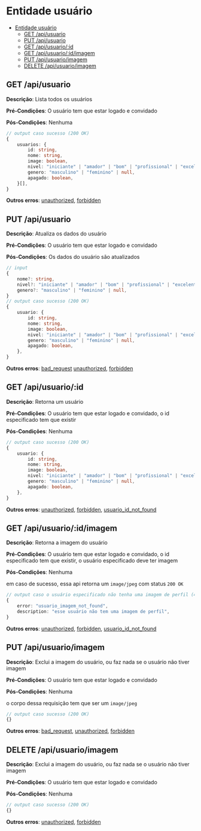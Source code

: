 # Entidade usuário

- [Entidade usuário](#entidade-usuário)
  - [GET /api/usuario](#get-apiusuario)
  - [PUT /api/usuario](#put-apiusuario)
  - [GET /api/usuario/:id](#get-apiusuarioid)
  - [GET /api/usuario/:id/imagem](#get-apiusuarioidimagem)
  - [PUT /api/usuario/imagem](#put-apiusuarioimagem)
  - [DELETE /api/usuario/imagem](#delete-apiusuarioimagem)

## GET /api/usuario

**Descrição**: Lista todos os usuários

**Pré-Condições**: O usuário tem que estar logado e convidado

**Pós-Condições**: Nenhuma

```typescript
// output caso sucesso (200 OK)
{
    usuarios: {
        id: string,
        nome: string,
        image: boolean,
        nivel: "iniciante" | "amador" | "bom" | "profissional" | "excelente" | null,
        genero: "masculino" | "feminino" | null,
        apagado: boolean,
    }[],
}
```

**Outros erros**: [unauthorized](./8-erros.md#unauthorized), [forbidden](./8-erros.md#forbidden)

## PUT /api/usuario

**Descrição**: Atualiza os dados do usuário

**Pré-Condições**: O usuário tem que estar logado e convidado

**Pós-Condições**: Os dados do usuário são atualizados

```typescript
// input
{
    nome?: string,
    nivel?: "iniciante" | "amador" | "bom" | "profissional" | "excelente" | null,
    genero?: "masculino" | "feminino" | null,
}
// output caso sucesso (200 OK)
{
    usuario: {
        id: string,
        nome: string,
        image: boolean,
        nivel: "iniciante" | "amador" | "bom" | "profissional" | "excelente" | null,
        genero: "masculino" | "feminino" | null,
        apagado: boolean,
    },
}
```

**Outros erros**: [bad_request](./8-erros.md#bad_request) [unauthorized](./8-erros.md#unauthorized), [forbidden](./8-erros.md#forbidden)

## GET /api/usuario/:id

**Descrição**: Retorna um usuário

**Pré-Condições**: O usuário tem que estar logado e convidado, o id especificado tem que existir

**Pós-Condições**: Nenhuma

```typescript
// output caso sucesso (200 OK)
{
    usuario: {
        id: string,
        nome: string,
        image: boolean,
        nivel: "iniciante" | "amador" | "bom" | "profissional" | "excelente" | null,
        genero: "masculino" | "feminino" | null,
        apagado: boolean,
    },
}
```

**Outros erros**: [unauthorized](./8-erros.md#unauthorized), [forbidden](./8-erros.md#forbidden), [usuario_id_not_found](./8-erros.md#usuario_id_not_found)

## GET /api/usuario/:id/imagem

**Descrição**: Retorna a imagem do usuário

**Pré-Condições**: O usuário tem que estar logado e convidado, o id especificado tem que existir, o usuário especificado deve ter imagem

**Pós-Condições**: Nenhuma

em caso de sucesso, essa api retorna um `image/jpeg` com status `200 OK`

```typescript
// output caso o usuário especificado não tenha uma imagem de perfil (404 Not Found)
{
    error: "usuario_imagem_not_found",
    description: "esse usuário não tem uma imagem de perfil",
}
```

**Outros erros**: [unauthorized](./8-erros.md#unauthorized), [forbidden](./8-erros.md#forbidden), [usuario_id_not_found](./8-erros.md#usuario_id_not_found)

## PUT /api/usuario/imagem

**Descrição**: Exclui a imagem do usuário, ou faz nada se o usuário não tiver imagem

**Pré-Condições**: O usuário tem que estar logado e convidado

**Pós-Condições**: Nenhuma

o corpo dessa requisição tem que ser um `image/jpeg`

```typescript
// output caso sucesso (200 OK)
{}
```

**Outros erros**: [bad_request](./8-erros.md#bad_request), [unauthorized](./8-erros.md#unauthorized), [forbidden](./8-erros.md#forbidden)

## DELETE /api/usuario/imagem

**Descrição**: Exclui a imagem do usuário, ou faz nada se o usuário não tiver imagem

**Pré-Condições**: O usuário tem que estar logado e convidado

**Pós-Condições**: Nenhuma

```typescript
// output caso sucesso (200 OK)
{}
```

**Outros erros**: [unauthorized](./8-erros.md#unauthorized), [forbidden](./8-erros.md#forbidden)
